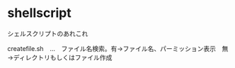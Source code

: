 shellscript
===========
シェルスクリプトのあれこれ


createfile.sh　…　ファイル名検索。有→ファイル名、パーミッション表示　無→ディレクトリもしくはファイル作成
